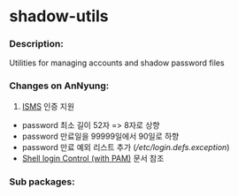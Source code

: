 # shadow-utils

### Description:
Utilities for managing accounts and shadow password files

### Changes on AnNyung:
1. [ISMS](http://isms.kisa.or.kr/kor/intro/intro01.jsp) 인증 지원
 * password 최소 길이 52자 => 8자로 상향
 * password 만료일을 99999일에서 90일로 하향
 * password 만료 예외 리스트 추가 (_/etc/login.defs.exception_)
 * [Shell login Control (with PAM)](chapter1-2-pam-control.md) 문서 참조

### Sub packages:
